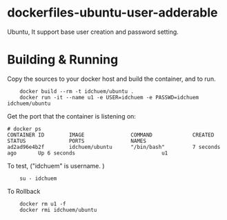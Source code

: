 # dockerfiles-ubuntu-user-adderable
Ubuntu, It support base user creation and password setting.

# Building & Running

Copy the sources to your docker host and build the container, and to run.
```
	docker build --rm -t idchuem/ubuntu .
	docker run -it --name u1 -e USER=idchuem -e PASSWD=idchuem idchuem/ubuntu
```
Get the port that the container is listening on:

```
# docker ps
CONTAINER ID        IMAGE               COMMAND             CREATED             STATUS              PORTS               NAMES
ad2ad96e4b2f        idchuem/ubuntu      "/bin/bash"         7 seconds ago       Up 6 seconds                            u1
```

To test, ("idchuem" is username. )
```
	su - idchuem
```
To Rollback
```
    docker rm u1 -f
    docker rmi idchuem/ubuntu
```
